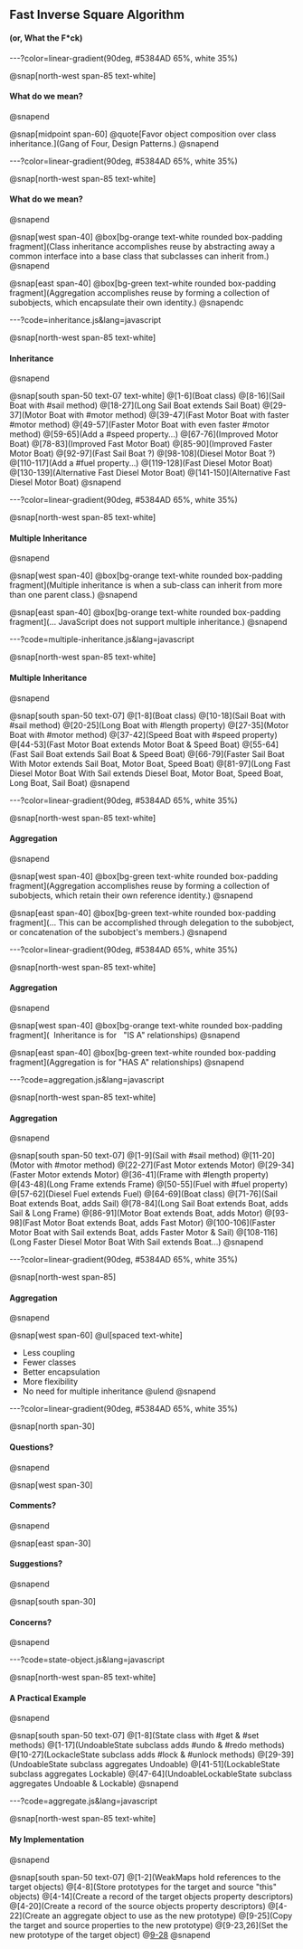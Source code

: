## Fast Inverse Square Algorithm 
#### (or, What the F*ck)

---?color=linear-gradient(90deg, #5384AD 65%, white 35%)

@snap[north-west span-85 text-white]
#### What do we mean?
@snapend

@snap[midpoint span-60]
@quote[Favor object composition over class inheritance.](Gang of Four, Design Patterns.)
@snapend

---?color=linear-gradient(90deg, #5384AD 65%, white 35%)

@snap[north-west span-85 text-white]
#### What do we mean?
@snapend

@snap[west span-40]
@box[bg-orange text-white rounded box-padding fragment](Class inheritance accomplishes reuse by abstracting away a common interface into a base class that subclasses can inherit from.)
@snapend

@snap[east span-40]
@box[bg-green text-white rounded box-padding fragment](Aggregation accomplishes reuse by forming a collection of subobjects, which encapsulate their own identity.)
@snapendc

---?code=inheritance.js&lang=javascript

@snap[north-west span-85 text-white]
#### Inheritance
@snapend

@snap[south span-50 text-07 text-white]
@[1-6](Boat class)
@[8-16](Sail Boat with #sail method)
@[18-27](Long Sail Boat extends Sail Boat)
@[29-37](Motor Boat with #motor method)
@[39-47](Fast Motor Boat with faster #motor method)
@[49-57](Faster Motor Boat with even faster #motor method)
@[59-65](Add a #speed property...)
@[67-76](Improved Motor Boat)
@[78-83](Improved Fast Motor Boat)
@[85-90](Improved Faster Motor Boat)
@[92-97](Fast Sail Boat ?)
@[98-108](Diesel Motor Boat ?)
@[110-117](Add a #fuel property...)
@[119-128](Fast Diesel Motor Boat)
@[130-139](Alternative Fast Diesel Motor Boat)
@[141-150](Alternative Fast Diesel Motor Boat)
@snapend

---?color=linear-gradient(90deg, #5384AD 65%, white 35%)

@snap[north-west span-85 text-white]
#### Multiple Inheritance
@snapend

@snap[west span-40]
@box[bg-orange text-white rounded box-padding fragment](Multiple inheritance is when a sub-class can inherit from more than one parent class.)
@snapend

@snap[east span-40]
@box[bg-orange text-white rounded box-padding fragment](... JavaScript does not support multiple inheritance.)
@snapend

---?code=multiple-inheritance.js&lang=javascript

@snap[north-west span-85 text-white]
#### Multiple Inheritance
@snapend

@snap[south span-50 text-07]
@[1-8](Boat class)
@[10-18](Sail Boat with #sail method)
@[20-25](Long Boat with #length property)
@[27-35](Motor Boat with #motor method)
@[37-42](Speed Boat with #speed property)
@[44-53](Fast Motor Boat extends Motor Boat & Speed Boat)
@[55-64](Fast Sail Boat extends Sail Boat & Speed Boat)
@[66-79](Faster Sail Boat With Motor extends Sail Boat, Motor Boat, Speed Boat)
@[81-97](Long Fast Diesel Motor Boat With Sail extends Diesel Boat, Motor Boat, Speed Boat, Long Boat, Sail Boat)
@snapend

---?color=linear-gradient(90deg, #5384AD 65%, white 35%)

@snap[north-west span-85 text-white]
#### Aggregation
@snapend

@snap[west span-40]
@box[bg-green text-white rounded box-padding fragment](Aggregation accomplishes reuse by forming a collection of subobjects, which retain their own reference identity.)
@snapend

@snap[east span-40]
@box[bg-green text-white rounded box-padding fragment](... This can be accomplished through delegation to the subobject, or concatenation of the subobject's members.)
@snapend

---?color=linear-gradient(90deg, #5384AD 65%, white 35%)

@snap[north-west span-85 text-white]
#### Aggregation
@snapend

@snap[west span-40]
@box[bg-orange text-white rounded box-padding fragment](&nbsp; Inheritance is for &nbsp; "IS A" relationships)
@snapend

@snap[east span-40]
@box[bg-green text-white rounded box-padding fragment](Aggregation is for "HAS A" relationships)
@snapend

---?code=aggregation.js&lang=javascript

@snap[north-west span-85 text-white]
#### Aggregation
@snapend

@snap[south span-50 text-07]
@[1-9](Sail with #sail method)
@[11-20](Motor with #motor method)
@[22-27](Fast Motor extends Motor)
@[29-34](Faster Motor extends Motor)
@[36-41](Frame with #length property)
@[43-48](Long Frame extends Frame)
@[50-55](Fuel with #fuel property)
@[57-62](Diesel Fuel extends Fuel)
@[64-69](Boat class)
@[71-76](Sail Boat extends Boat, adds Sail)
@[78-84](Long Sail Boat extends Boat, adds Sail & Long Frame)
@[86-91](Motor Boat extends Boat, adds Motor)
@[93-98](Fast Motor Boat extends Boat, adds Fast Motor)
@[100-106](Faster Motor Boat with Sail extends Boat, adds Faster Motor & Sail)
@[108-116](Long Faster Diesel Motor Boat With Sail extends Boat...)
@snapend

---?color=linear-gradient(90deg, #5384AD 65%, white 35%)

@snap[north-west span-85]
#### Aggregation
@snapend

@snap[west span-60]
@ul[spaced text-white]
- Less coupling
- Fewer classes
- Better encapsulation
- More flexibility
- No need for multiple inheritance
@ulend
@snapend

---?color=linear-gradient(90deg, #5384AD 65%, white 35%)

@snap[north span-30]
#### Questions?
@snapend

@snap[west span-30]
#### Comments?
@snapend

@snap[east span-30]
#### Suggestions?
@snapend

@snap[south span-30]
#### Concerns?
@snapend

---?code=state-object.js&lang=javascript

@snap[north-west span-85 text-white]
#### A Practical Example
@snapend

@snap[south span-50 text-07]
@[1-8](State class with #get & #set methods)
@[1-17](UndoableState subclass adds #undo & #redo methods)
@[10-27](LockacleState subclass adds #lock & #unlock methods)
@[29-39](UndoableState subclass aggregates Undoable)
@[41-51](LockableState subclass aggregates Lockable)
@[47-64](UndoableLockableState subclass aggregates Undoable & Lockable)
@snapend

---?code=aggregate.js&lang=javascript

@snap[north-west span-85 text-white]
#### My Implementation
@snapend

@snap[south span-50 text-07]
@[1-2](WeakMaps hold references to the target objects)
@[4-8](Store prototypes for the target and source "this" objects)
@[4-14](Create a record of the target objects property descriptors)
@[4-20](Create a record of the source objects property descriptors)
@[4-22](Create an aggregate object to use as the new prototype)
@[9-25](Copy the target and source properties to the new prototype)
@[9-23,26](Set the new prototype of the target object)
@[9-28]()
@snapend
